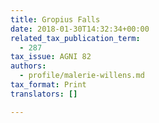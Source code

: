 ```yaml
---
title: Gropius Falls
date: 2018-01-30T14:32:34+00:00
related_tax_publication_term:
  - 287
tax_issue: AGNI 82
authors:
  - profile/malerie-willens.md
tax_format: Print
translators: []

---
```

